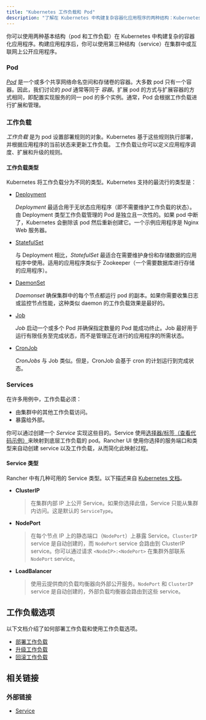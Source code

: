 ```yaml
---
title: "Kubernetes 工作负载和 Pod"
description: "了解在 Kubernetes 中构建复杂容器化应用程序的两种结构：Kubernetes 工作负载和 Pod"
---
```


你可以使用两种基本结构（pod 和工作负载）在 Kubernetes 中构建复杂的容器化应用程序。构建应用程序后，你可以使用第三种结构（service）在集群中或互联网上公开应用程序。

### Pod

[_Pod_](https://kubernetes.io/docs/concepts/workloads/pods/pod-overview/) 是一个或多个共享网络命名空间和存储卷的容器。大多数 pod 只有一个容器。因此，我们讨论的 _pod_ 通常等同于 _容器_。扩展 pod 的方式与扩展容器的方式相同，即配置实现服务的同一 pod 的多个实例。通常，Pod 会根据工作负载进行扩展和管理。

### 工作负载

_工作负载_ 是为 pod 设置部署规则的对象。Kubernetes 基于这些规则执行部署，并根据应用程序的当前状态来更新工作负载。
工作负载让你可以定义应用程序调度、扩展和升级的规则。

#### 工作负载类型

Kubernetes 将工作负载分为不同的类型。Kubernetes 支持的最流行的类型是：

- [Deployment](https://kubernetes.io/docs/concepts/workloads/controllers/deployment/)

   _Deployment_ 最适合用于无状态应用程序（即不需要维护工作负载的状态）。由 Deployment 类型工作负载管理的 Pod 是独立且一次性的。如果 pod 中断了，Kubernetes 会删除该 pod 然后重新创建它。一个示例应用程序是 Nginx Web 服务器。

- [StatefulSet](https://kubernetes.io/docs/concepts/workloads/controllers/statefulset/)

   与 Deployment 相比，_StatefulSet_ 最适合在需要维护身份和存储数据的应用程序中使用。适用的应用程序类似于 Zookeeper（一个需要数据库进行存储的应用程序）。

- [DaemonSet](https://kubernetes.io/docs/concepts/workloads/controllers/daemonset/)

   _Daemonset_ 确保集群中的每个节点都运行 pod 的副本。如果你需要收集日志或监控节点性能，这种类似 daemon 的工作负载效果是最好的。

- [Job](https://kubernetes.io/docs/concepts/workloads/controllers/jobs-run-to-completion/)

   _Job_ 启动一个或多个 Pod 并确保指定数量的 Pod 能成功终止。Job 最好用于运行有限任务至完成状态，而不是管理正在进行的应用程序的所需状态。

- [CronJob](https://kubernetes.io/docs/concepts/workloads/controllers/cron-jobs/)

   _CronJobs_ 与 Job 类似。但是，CronJob 会基于 cron 的计划运行到完成状态。

### Services

在许多用例中，工作负载必须：

- 由集群中的其他工作负载访问。
- 暴露给外部。

你可以通过创建一个 _Service_ 实现这些目的。Service 使用[选择器/标签（查看代码示例）](https://kubernetes.io/docs/concepts/overview/working-with-objects/labels/#service-and-replicationcontroller)来映射到底层工作负载的 pod。Rancher UI 使用你选择的服务端口和类型来自动创建 service 以及工作负载，从而简化此映射过程。

#### Service 类型

Rancher 中有几种可用的 Service 类型。以下描述来自 [Kubernetes 文档](https://kubernetes.io/docs/concepts/services-networking/service/#publishing-services-service-types)。

- **ClusterIP**

   > 在集群内部 IP 上公开 Service。如果你选择此值，Service 只能从集群内访问。这是默认的 `ServiceType`。

- **NodePort**

   > 在每个节点 IP 上的静态端口（`NodePort`）上暴露 Service。`ClusterIP` service 是自动创建的，而 `NodePort` service 会路由到 ClusterIP service。你可以通过请求 `<NodeIP>:<NodePort>` 在集群外部联系 `NodePort` service。

- **LoadBalancer**

   > 使用云提供商的负载均衡器向外部公开服务。`NodePort` 和 `ClusterIP` service 是自动创建的，外部负载均衡器会路由到这些 service。

## 工作负载选项

以下文档介绍了如何部署工作负载和使用工作负载选项。

- [部署工作负载](../how-to-guides/new-user-guides/kubernetes-resources-setup/workloads-and-pods/deploy-workloads.md)
- [升级工作负载](../how-to-guides/new-user-guides/kubernetes-resources-setup/workloads-and-pods/upgrade-workloads.md)
- [回滚工作负载](../how-to-guides/new-user-guides/kubernetes-resources-setup/workloads-and-pods/roll-back-workloads.md)

## 相关链接

### 外部链接

- [Service](https://kubernetes.io/docs/concepts/services-networking/service/)
